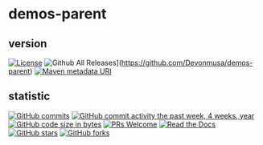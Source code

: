 # demos-parent
## version
[![License](https://img.shields.io/badge/license-Apache-blue.svg)](http://opensource.org/licenses/Apache)
![Github All Releases](https://img.shields.io/github/downloads/atom/atom/total.svg)](https://github.com/Devonmusa/demos-parent)
[![Maven metadata URI](https://img.shields.io/maven-metadata/v/http/central.maven.org/maven2/com/google/code/gson/gson/maven-metadata.xml.svg)](https://github.com/Devonmusa/demos-parent)

## statistic
[![GitHub commits](https://img.shields.io/github/commits-since/SubtitleEdit/subtitleedit/3.4.7.svg)](https://github.com/Devonmusa/demos-parent)
[![GitHub commit activity the past week, 4 weeks, year](https://img.shields.io/github/commit-activity/y/eslint/eslint.svg)](https://github.com/Devonmusa/demos-parent)
[![GitHub code size in bytes](https://img.shields.io/github/languages/code-size/badges/shields.svg)](https://github.com/Devonmusa/demos-parent)
[![PRs Welcome](https://img.shields.io/badge/PRs-welcome-brightgreen.svg)](https://github.com/Devonmusa/demos-parent/pulls)
[![Read the Docs](https://img.shields.io/readthedocs/pip.svg)](https://github.com/Devonmusa/demos-parent)
[![GitHub stars](https://img.shields.io/github/stars/Devonmusa/demos-parent.svg?style=social&label=Stars)](https://github.com/Devonmusa/demos-parent)
[![GitHub forks](https://img.shields.io/github/forks/Devonmusa/demos-parent.svg?style=social&label=Fork)](https://github.com/Devonmusa/demos-parent)

